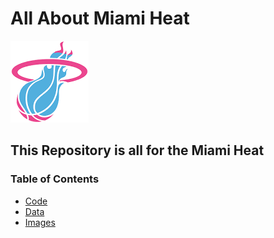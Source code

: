 # All About Miami Heat
![Heat Logo](heat.png)
## This Repository is all for the Miami Heat ##
### Table of Contents ###
* [Code](https://github.com/tarawalm/miamiheat/tree/a4933064c6be019978fa39b84bdb4b6f17e84e19/code)
* [Data](https://github.com/tarawalm/miamiheat/tree/a4933064c6be019978fa39b84bdb4b6f17e84e19/data)
* [Images](https://github.com/tarawalm/miamiheat/tree/a4933064c6be019978fa39b84bdb4b6f17e84e19/images)
